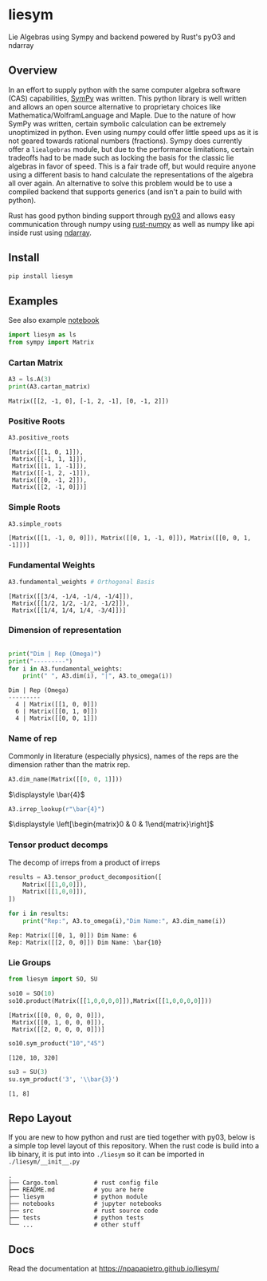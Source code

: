 # liesym

Lie Algebras using Sympy and backend powered by Rust's pyO3 and ndarray

## Overview

In an effort to supply python with the same computer algebra software (CAS)
capabilities, [SymPy](https://github.com/sympy/sympy) was written. This python
library is well written and allows an open source alternative to proprietary
choices like Mathematica/WolframLanguage and Maple. Due to the nature of
how SymPy was written, certain symbolic calculation can be extremely unoptimized
in python. Even using numpy could offer little speed ups as it is not geared
towards rational numbers (fractions). Sympy does currently offer a `liealgebras`
module, but due to the performance limitations, certain tradeoffs had to be
made such as locking the basis for the classic lie algebras in favor of speed.
This is a fair trade off, but would require anyone using a different basis
to hand calculate the representations of the algebra all over again.
An alternative to solve this problem would be to use a compiled
backend that supports generics (and isn't a pain to build with python).

Rust has good python binding support through [py03](https://github.com/PyO3/pyo3)
and allows easy communication through numpy using [rust-numpy](https://github.com/PyO3/rust-numpy)
as well as numpy like api inside rust using [ndarray](https://github.com/rust-ndarray/ndarray).

## Install

```bash
pip install liesym
```

## Examples

See also example [notebook](notebooks/Example.ipynb)

```python
import liesym as ls
from sympy import Matrix
```

### Cartan Matrix


```python
A3 = ls.A(3)
print(A3.cartan_matrix)
```


    Matrix([[2, -1, 0], [-1, 2, -1], [0, -1, 2]])



### Positive Roots


```python
A3.positive_roots
```




    [Matrix([[1, 0, 1]]),
     Matrix([[-1, 1, 1]]),
     Matrix([[1, 1, -1]]),
     Matrix([[-1, 2, -1]]),
     Matrix([[0, -1, 2]]),
     Matrix([[2, -1, 0]])]



### Simple Roots


```python
A3.simple_roots
```




    [Matrix([[1, -1, 0, 0]]), Matrix([[0, 1, -1, 0]]), Matrix([[0, 0, 1, -1]])]



### Fundamental Weights


```python
A3.fundamental_weights # Orthogonal Basis
```




    [Matrix([[3/4, -1/4, -1/4, -1/4]]),
     Matrix([[1/2, 1/2, -1/2, -1/2]]),
     Matrix([[1/4, 1/4, 1/4, -3/4]])]



### Dimension of representation
  


```python

print("Dim | Rep (Omega)")
print("---------")
for i in A3.fundamental_weights:
    print(" ", A3.dim(i), "|", A3.to_omega(i))
```

    Dim | Rep (Omega)
    ---------
      4 | Matrix([[1, 0, 0]])
      6 | Matrix([[0, 1, 0]])
      4 | Matrix([[0, 0, 1]])


### Name of rep

Commonly in literature (especially physics), names of the reps are the dimension rather than the matrix rep.


```python
A3.dim_name(Matrix([[0, 0, 1]]))
```




$\displaystyle \bar{4}$




```python
A3.irrep_lookup(r"\bar{4}")
```




$\displaystyle \left[\begin{matrix}0 & 0 & 1\end{matrix}\right]$



### Tensor product decomps

The decomp of irreps from a product of irreps


```python
results = A3.tensor_product_decomposition([
    Matrix([[1,0,0]]),
    Matrix([[1,0,0]]),
])

for i in results:
    print("Rep:", A3.to_omega(i),"Dim Name:", A3.dim_name(i))
```

    Rep: Matrix([[0, 1, 0]]) Dim Name: 6
    Rep: Matrix([[2, 0, 0]]) Dim Name: \bar{10}


### Lie Groups

```python
from liesym import SO, SU

so10 = SO(10)
so10.product(Matrix([[1,0,0,0,0]]),Matrix([[1,0,0,0,0]]))
```
    [Matrix([[0, 0, 0, 0, 0]]),
     Matrix([[0, 1, 0, 0, 0]]),
     Matrix([[2, 0, 0, 0, 0]])]

```python
so10.sym_product("10","45")
```
    [120, 10, 320]

```python
su3 = SU(3)
su.sym_product('3', '\\bar{3}')
```
    [1, 8]
    
## Repo Layout

If you are new to how python and rust are tied together with py03, below
is a simple top level layout of this repository. When the rust code is
build into a lib binary, it is put into into `./liesym` so it can be
imported in `./liesym/__init__.py`

```
.
├── Cargo.toml          # rust config file
├── README.md           # you are here
├── liesym              # python module
├── notebooks           # jupyter notebooks
├── src                 # rust source code
├── tests               # python tests
└── ...                 # other stuff
```

## Docs

Read the documentation at https://npapapietro.github.io/liesym/
